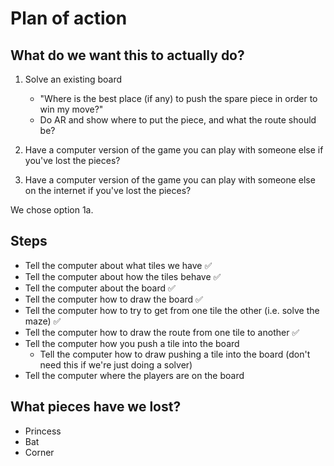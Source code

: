 # Plan of action

## What do we want this to actually do?

 1. Solve an existing board
    * "Where is the best place (if any) to push the spare piece in order to win my move?"
    * Do AR and show where to put the piece, and what the route should be?

 2. Have a computer version of the game you can play with someone else if you've lost the pieces?

 3. Have a computer version of the game you can play with someone else on the internet if you've lost the pieces?

We chose option 1a.

## Steps
 * Tell the computer about what tiles we have ✅
 * Tell the computer about how the tiles behave ✅
 * Tell the computer about the board ✅
 * Tell the computer how to draw the board ✅
 * Tell the computer how to try to get from one tile the other (i.e. solve the maze) ✅
 * Tell the computer how to draw the route from one tile to another ✅
 * Tell the computer how you push a tile into the board
     * Tell the computer how to draw pushing a tile into the board (don't need this if we're just doing a solver)
 * Tell the computer where the players are on the board

## What pieces have we lost?
  * Princess
  * Bat
  * Corner
